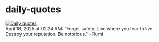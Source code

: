 # daily-quotes
[![Daily quotes](https://github.com/ceepu8/daily-quotes/actions/workflows/daily-quote.yml/badge.svg)](https://github.com/ceepu8/daily-quotes/actions/workflows/daily-quote.yml)<br/>
April 18, 2025 at 02:24 AM: "Forget safety. Live where you fear to live. Destroy your reputation. Be notorious." - Rumi
